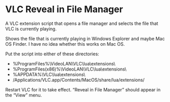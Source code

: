 # VLC Reveal in File Manager

A VLC extension script that opens a file manager and selects the file that VLC is currently playing.

Shows the file that is currently playing in
Windows Explorer and maybe Mac OS Finder.
I have no idea whether this works on Mac OS.

Put the script into either of these directories:
* %ProgramFiles%\VideoLAN\VLC\lua\extensions\
* %ProgramFiles(x86)%\VideoLAN\VLC\lua\extensions\
* %APPDATA%\VLC\lua\extensions\
* /Applications/VLC.app/Contents/MacOS/share/lua/extensions/

Restart VLC for it to take effect.
“Reveal in File Manager” should appear in the “View” menu.
